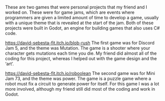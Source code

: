 These are two games that were personal projects that my friend and I worked on. These were for game jams, which are events where programmers are given a limited amount of time to develop a game, usually with a unique theme that is revealed at the start of the jam. Both of these projects were built in Godot, an engine for building games that also uses C# code. 

https://david-sebesta-fit.itch.io/blob-rush
The first game was for Discord Jam 5, and the theme was Mutation. The game is a shooter where your character gets mutations each time you die. My friend did almost all of the coding for this project, whereas I helped out with the game design and the ‘art’.

https://david-sebesta-fit.itch.io/roboolean
The second game was for Mini Jam 73, and the theme was power. The game is a puzzle game where a robot must fix a circuit to generate power for itself. For this game I was a lot more involved, although my friend still did most of the coding and work in Godot.
